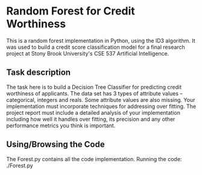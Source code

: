 # Random Forest for Credit Worthiness
This is a random forest implementation in Python, using the ID3 algorithm. It was used to build a credit score classification model for a final research project at Stony Brook University's CSE 537 Artificial Intelligence.

## Task description
The task here is to build a Decision Tree Classifier for predicting credit worthiness of applicants. The data set has 3 types of attribute values – categorical, integers and reals. Some attribute values are also missing. Your implementation must incorporate techniques for addressing over fitting. The project report must include a detailed analysis of your implementation including how well it handles over fitting, its precision and any other performance metrics you think is important.

## Using/Browsing the Code
The Forest.py contains all the code implementation. Running the code:
    ./Forest.py


